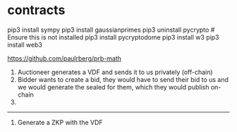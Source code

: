 # contracts



pip3 install sympy
pip3 install gaussianprimes
pip3 uninstall pycrypto # Ensure this is not installed
pip3 install pycryptodome
pip3 install w3
pip3 install web3

https://github.com/paulrberg/prb-math




1. Auctioneer generates a VDF and sends it to us privately (off-chain)
2. Bidder wants to create a bid, they would have to send their bid to us and we would generate the sealed for them, which they would publish on-chain
3. 



--------

1. Generate a ZKP with the VDF

